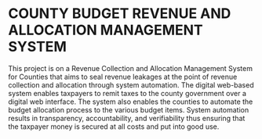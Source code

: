# COUNTY BUDGET REVENUE AND ALLOCATION MANAGEMENT SYSTEM

This project is on a Revenue Collection and Allocation Management System for Counties that aims to seal revenue leakages at the point of revenue collection and allocation through system automation. The digital web-based system enables taxpayers to remit taxes to the county government over a digital web interface. The system also enables the counties to automate the budget allocation process to the various budget items. System automation results in transparency, accountability, and verifiability thus ensuring that the taxpayer money is secured at all costs and put into good use.
